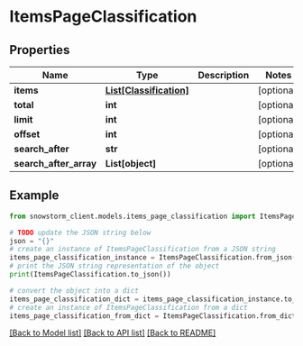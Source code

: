 # ItemsPageClassification


## Properties

Name | Type | Description | Notes
------------ | ------------- | ------------- | -------------
**items** | [**List[Classification]**](Classification.md) |  | [optional] 
**total** | **int** |  | [optional] 
**limit** | **int** |  | [optional] 
**offset** | **int** |  | [optional] 
**search_after** | **str** |  | [optional] 
**search_after_array** | **List[object]** |  | [optional] 

## Example

```python
from snowstorm_client.models.items_page_classification import ItemsPageClassification

# TODO update the JSON string below
json = "{}"
# create an instance of ItemsPageClassification from a JSON string
items_page_classification_instance = ItemsPageClassification.from_json(json)
# print the JSON string representation of the object
print(ItemsPageClassification.to_json())

# convert the object into a dict
items_page_classification_dict = items_page_classification_instance.to_dict()
# create an instance of ItemsPageClassification from a dict
items_page_classification_from_dict = ItemsPageClassification.from_dict(items_page_classification_dict)
```
[[Back to Model list]](../README.md#documentation-for-models) [[Back to API list]](../README.md#documentation-for-api-endpoints) [[Back to README]](../README.md)


